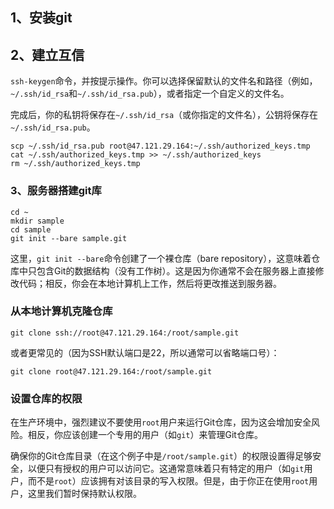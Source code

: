 ## 1、安装git

## 2、建立互信

`ssh-keygen`命令，并按提示操作。你可以选择保留默认的文件名和路径（例如，`~/.ssh/id_rsa`和`~/.ssh/id_rsa.pub`），或者指定一个自定义的文件名。

完成后，你的私钥将保存在`~/.ssh/id_rsa`（或你指定的文件名），公钥将保存在`~/.ssh/id_rsa.pub`。

```
scp ~/.ssh/id_rsa.pub root@47.121.29.164:~/.ssh/authorized_keys.tmp
cat ~/.ssh/authorized_keys.tmp >> ~/.ssh/authorized_keys  
rm ~/.ssh/authorized_keys.tmp
```

### 3、服务器搭建git库

```
cd ~  
mkdir sample  
cd sample  
git init --bare sample.git
```

这里，`git init --bare`命令创建了一个裸仓库（bare repository），这意味着仓库中只包含Git的数据结构（没有工作树）。这是因为你通常不会在服务器上直接修改代码；相反，你会在本地计算机上工作，然后将更改推送到服务器。

### 从本地计算机克隆仓库

```
git clone ssh://root@47.121.29.164:/root/sample.git
```

或者更常见的（因为SSH默认端口是22，所以通常可以省略端口号）：

```
git clone root@47.121.29.164:/root/sample.git
```

### 设置仓库的权限

在生产环境中，强烈建议不要使用`root`用户来运行Git仓库，因为这会增加安全风险。相反，你应该创建一个专用的用户（如`git`）来管理Git仓库。

确保你的Git仓库目录（在这个例子中是`/root/sample.git`）的权限设置得足够安全，以便只有授权的用户可以访问它。这通常意味着只有特定的用户（如`git`用户，而不是`root`）应该拥有对该目录的写入权限。但是，由于你正在使用`root`用户，这里我们暂时保持默认权限。